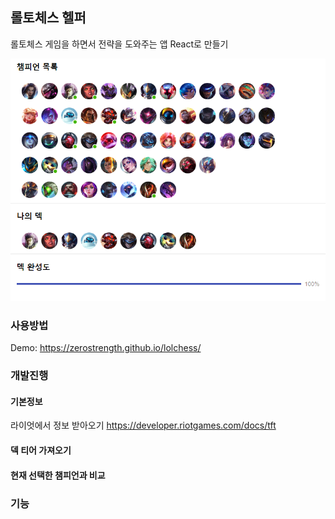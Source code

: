 ## 롤토체스 헬퍼

롤토체스 게임을 하면서 전략을 도와주는 앱 React로 만들기

![메인화면](screenshots/mainlayout-v0.1.0.PNG)

### 사용방법

Demo: https://zerostrength.github.io/lolchess/

### 개발진행

#### 기본정보

라이엇에서 정보 받아오기 https://developer.riotgames.com/docs/tft

#### 덱 티어 가져오기

#### 현재 선택한 챔피언과 비교

### 기능
